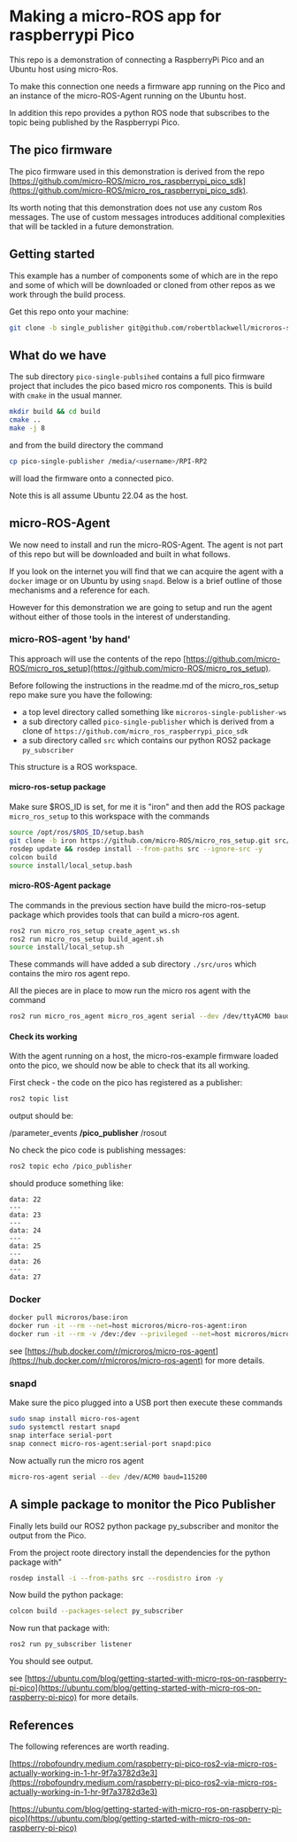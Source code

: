 # Making a micro-ROS app for raspberrypi Pico

This repo is a demonstration of connecting a RaspberryPi Pico and an Ubuntu host using micro-Ros.

To make this connection one needs a firmware app running on the Pico and an instance of
the micro-ROS-Agent running on the Ubuntu host.

In addition this repo provides a python ROS node that subscribes to the topic being published by the
Raspberrypi Pico.

## The pico firmware 

The pico firmware used in this demonstration is derived from the repo  
[https://github.com/micro-ROS/micro_ros_raspberrypi_pico_sdk](https://github.com/micro-ROS/micro_ros_raspberrypi_pico_sdk).


Its worth noting that this demonstration does not use any custom Ros messages. The use of custom messages
introduces additional complexities that will be tackled in a future demonstration.

## Getting started

This example has a number of components some of which are in the repo and some of which will be downloaded
or cloned from other repos as we work through the build process.

Get this repo onto your machine:

```bash
git clone -b single_publisher git@github.com/robertblackwell/microros-single-publisher.git
```

## What do we have

The sub directory `pico-single-publsihed` contains a full pico firmware project that includes
the pico based micro ros components. This is build with `cmake` in the usual manner.

```bash
mkdir build && cd build
cmake ..
make -j 8
```
and from the build directory the command

```bash
cp pico-single-publisher /media/<username>/RPI-RP2
```
will load the firmware onto a connected pico.

Note this is all assume Ubuntu 22.04 as the host.


## micro-ROS-Agent

We now need to install and run the micro-ROS-Agent. The agent is not part of this repo
but will be downloaded and built in what follows.



If you look on the internet you will find that
we can acquire the agent with a `docker` image or on Ubuntu by using `snapd`. Below is a brief outline of those
mechanisms and a reference for each.

However for this demonstration we are going to setup and run the agent without either of those tools
in the interest of understanding.

### micro-ROS-agent 'by hand'

This approach will use the contents of the repo [https://github.com/micro-ROS/micro_ros_setup](https://github.com/micro-ROS/micro_ros_setup).

Before following the instructions in the readme.md of the micro_ros_setup repo make sure you have the following:

-   a top level directory called something like `microros-single-publisher-ws`
-   a sub directory called `pico-single-publisher`  which is derived from a clone of `https://github.com/micro_ros_raspberrypi_pico_sdk`
-   a sub directory called `src` which contains our python ROS2 package `py_subscriber`

This structure is a ROS workspace. 

#### micro-ros-setup package

Make sure $ROS_ID is set, for me it is "iron" and then add the ROS package `micro_ros_setup` to this workspace with the commands 


```bash
source /opt/ros/$ROS_ID/setup.bash
git clone -b iron https://github.com/micro-ROS/micro_ros_setup.git src/micro_ros_setup
rosdep update && rosdep install --from-paths src --ignore-src -y
colcon build
source install/local_setup.bash

```

#### micro-ROS-Agent package

The commands in the previous section have build the micro-ros-setup package which provides tools that can build 
a micro-ros agent. 

 ```bash
ros2 run micro_ros_setup create_agent_ws.sh
ros2 run micro_ros_setup build_agent.sh
source install/local_setup.sh

 ```
These commands will have added a sub directory `./src/uros` which contains the miro ros agent repo.

All the pieces are in place to mow run the micro ros agent with the command

 ```bash
 ros2 run micro_ros_agent micro_ros_agent serial --dev /dev/ttyACM0 baudrate=115200
 ```

#### Check its working

With the agent running on a host, the micro-ros-example firmware loaded onto the pico, we should now be able to check
that its all working.

First check - the code on the pico has registered as a publisher:

```bash
ros2 topic list
```

output should be:


/parameter_events
__/pico_publisher__
/rosout

No check the pico code is publishing messages:

```bash
ros2 topic echo /pico_publisher
```

should produce something like:

```
data: 22
---
data: 23
---
data: 24
---
data: 25
---
data: 26
---
data: 27

```

### Docker

```bash
docker pull microros/base:iron
docker run -it --rm --net=host microros/micro-ros-agent:iron
docker run -it --rm -v /dev:/dev --privileged --net=host microros/micro-ros-agent:iron serial --dev /dev/ttyACM0 -b 115200
```

see [https://hub.docker.com/r/microros/micro-ros-agent](https://hub.docker.com/r/microros/micro-ros-agent) for more details.

### snapd

Make sure the pico plugged into a USB port then execute these commands

```bash
sudo snap install micro-ros-agent
sudo systemctl restart snapd
snap interface serial-port
snap connect micro-ros-agent:serial-port snapd:pico

```

Now actually run the micro ros agent

```bash
micro-ros-agent serial --dev /dev/ACM0 baud=115200
```

## A simple package to monitor the Pico Publisher

Finally lets build our ROS2 python package py_subscriber and monitor the output from the Pico.

From the project roote directory install the dependencies for the python package with"

```bash
rosdep install -i --from-paths src --rosdistro iron -y
```
Now build the python package:

```bash
colcon build --packages-select py_subscriber
```

Now run that package with:

```bash
ros2 run py_subscriber listener

```

You should see output.

see [https://ubuntu.com/blog/getting-started-with-micro-ros-on-raspberry-pi-pico](https://ubuntu.com/blog/getting-started-with-micro-ros-on-raspberry-pi-pico) for more details.

## References

The following references are worth reading.

[https://robofoundry.medium.com/raspberry-pi-pico-ros2-via-micro-ros-actually-working-in-1-hr-9f7a3782d3e3](https://robofoundry.medium.com/raspberry-pi-pico-ros2-via-micro-ros-actually-working-in-1-hr-9f7a3782d3e3)

[https://ubuntu.com/blog/getting-started-with-micro-ros-on-raspberry-pi-pico](https://ubuntu.com/blog/getting-started-with-micro-ros-on-raspberry-pi-pico)
